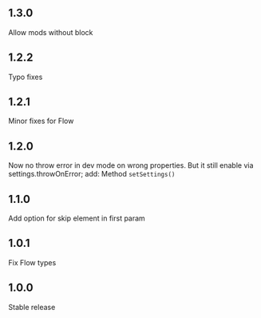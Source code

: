 ## 1.3.0
Allow mods without block

## 1.2.2
Typo fixes

## 1.2.1
Minor fixes for Flow

## 1.2.0
Now no throw error in dev mode on wrong properties. But it still enable via settings.throwOnError;
add: Method `setSettings()`

## 1.1.0
Add option for skip element in first param

## 1.0.1
Fix Flow types

## 1.0.0
Stable release
